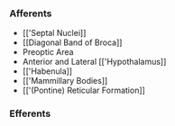 ### Afferents
- [['Septal Nuclei]]
- [[Diagonal Band of Broca]]
- Preoptic Area
- Anterior and Lateral [['Hypothalamus]]
- [['Habenula]]
- [['Mammillary Bodies]]
- [['(Pontine) Reticular Formation]]
### Efferents